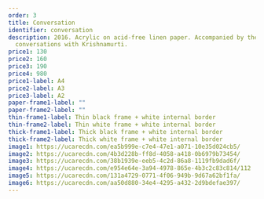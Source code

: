 ```yaml
---
order: 3
title: Conversation
identifier: conversation
description: 2016. Acrylic on acid-free linen paper. Accompanied by the recorded
  conversations with Krishnamurti.
price1: 130
price2: 160
price3: 190
price4: 980
price1-label: A4
price2-label: A3
price3-label: A2
paper-frame1-label: ""
paper-frame2-label: ""
thin-frame1-label: Thin black frame + white internal border
thin-frame2-label: Thin white frame + white internal border
thick-frame1-label: Thick black frame + white internal border
thick-frame2-label: Thick white frame + white internal border
image1: https://ucarecdn.com/ea5b999e-c7e4-47e1-a071-10e35d024cb5/
image2: https://ucarecdn.com/4b3d228b-ff8d-4058-a418-0b6979b73454/
image3: https://ucarecdn.com/38b1939e-eeb5-4c2d-86a8-1119fb9dad6f/
image4: https://ucarecdn.com/e954e64e-3a94-4978-865e-4b3c2c83c814/112
image5: https://ucarecdn.com/131a4729-0771-4f06-949b-9d67a62bf1fa/
image6: https://ucarecdn.com/aa50d880-34e4-4295-a432-2d9bdefae397/
---
```

